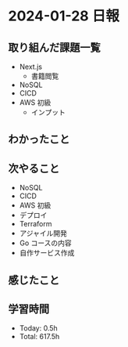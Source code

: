 # 2024-01-28 日報

## 取り組んだ課題一覧

- Next.js
  - 書籍閲覧
- NoSQL
- CICD
- AWS 初級
  - インプット

## わかったこと

## 次やること

- NoSQL
- CICD
- AWS 初級
- デプロイ
- Terraform
- アジャイル開発
- Go コースの内容
- 自作サービス作成

## 感じたこと

## 学習時間

- Today: 0.5h
- Total: 617.5h
